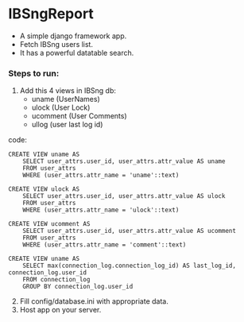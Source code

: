 # IBSngReport
- A simple django framework app.
- Fetch IBSng users list.
- It has a powerful datatable search.

### Steps to run:

1. Add this 4 views in IBSng db:
   - uname (UserNames)
   - ulock (User Lock)
   - ucomment (User Comments)
   - ullog (user last log id)

 code:
  
    CREATE VIEW uname AS
		SELECT user_attrs.user_id, user_attrs.attr_value AS uname
		FROM user_attrs
		WHERE (user_attrs.attr_name = 'uname'::text)
  
    CREATE VIEW ulock AS
		SELECT user_attrs.user_id, user_attrs.attr_value AS ulock
		FROM user_attrs
		WHERE (user_attrs.attr_name = 'ulock'::text)
    
    CREATE VIEW ucomment AS
		SELECT user_attrs.user_id, user_attrs.attr_value AS ucomment
		FROM user_attrs
		WHERE (user_attrs.attr_name = 'comment'::text)
     
    CREATE VIEW uname AS
		SELECT max(connection_log.connection_log_id) AS last_log_id, connection_log.user_id
		FROM connection_log
		GROUP BY connection_log.user_id

2. Fill config/database.ini with appropriate data.
3. Host app on your server.
